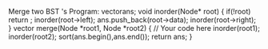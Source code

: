 Merge two BST 's
  Program:
    vector<int>ans;
    void inorder(Node* root)
    {
        if(!root)
            return ;
        inorder(root->left);
        ans.push_back(root->data);
        inorder(root->right);
    }
    vector<int> merge(Node *root1, Node *root2) {
        // Your code here
        inorder(root1);
        inorder(root2);
        sort(ans.begin(),ans.end());
        return ans;
    }
